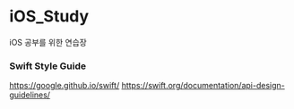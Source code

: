# iOS_Study
iOS 공부를 위한 연습장

### Swift Style Guide
https://google.github.io/swift/
https://swift.org/documentation/api-design-guidelines/

